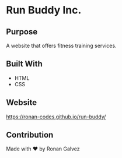 # Run Buddy Inc.

## Purpose
A website that offers fitness training services.

## Built With
* HTML
* CSS

## Website
https://ronan-codes.github.io/run-buddy/

## Contribution
Made with ❤️ by Ronan Galvez
